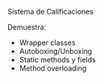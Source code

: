 Sistema de Calificaciones

Demuestra: 
- Wrapper classes
- Autoboxing/Unboxing
- Static methods y fields
- Method overloading
